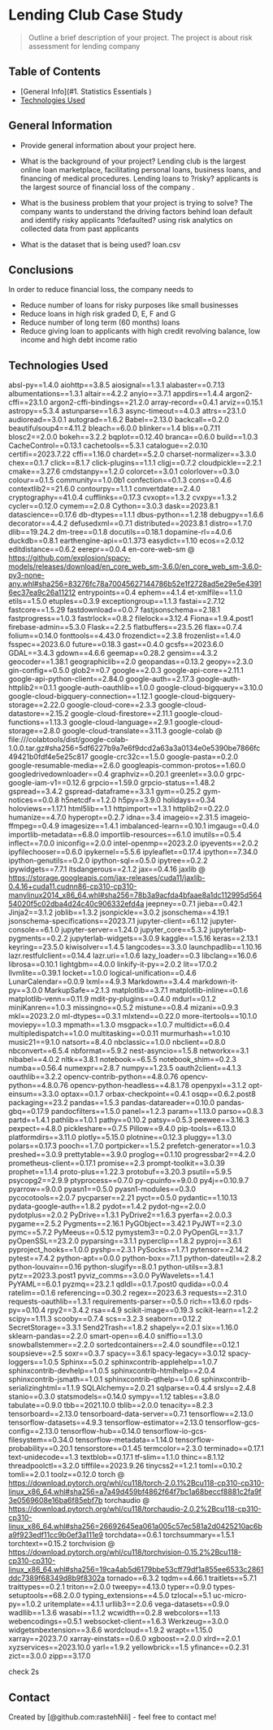 # Lending Club Case Study
> Outline a brief description of your project.
The project is about risk assessment for lending company



## Table of Contents
* [General Info](#1. Statistics Essentials )
* [Technologies Used](#Python)

<!-- You can include any other section that is pertinent to your problem -->

## General Information
- Provide general information about your project here.
- What is the background of your project? 
Lending club is the largest online loan marketplace, facilitating personal loans, business loans, and financing of medical procedures. Lending loans to ?risky? applicants is the largest source of financial loss of the company .

- What is the business problem that your project is trying to solve?
The company wants to understand the driving factors behind loan default and identify risky applicants ?defaulted? using risk analytics on collected data from past applicants

- What is the dataset that is being used?
loan.csv

## Conclusions
In order to reduce financial loss, the company needs to 

- Reduce number of loans for risky purposes like small businesses
- Reduce loans in high risk graded D, E, F and G
- Reduce number of long term (60 months) loans
- Reduce giving loan to applicants with high credit revolving balance, low income and high debt income ratio



## Technologies Used
absl-py==1.4.0
aiohttp==3.8.5
aiosignal==1.3.1
alabaster==0.7.13
albumentations==1.3.1
altair==4.2.2
anyio==3.7.1
appdirs==1.4.4
argon2-cffi==23.1.0
argon2-cffi-bindings==21.2.0
array-record==0.4.1
arviz==0.15.1
astropy==5.3.4
astunparse==1.6.3
async-timeout==4.0.3
attrs==23.1.0
audioread==3.0.1
autograd==1.6.2
Babel==2.13.0
backcall==0.2.0
beautifulsoup4==4.11.2
bleach==6.0.0
blinker==1.4
blis==0.7.11
blosc2==2.0.0
bokeh==3.2.2
bqplot==0.12.40
branca==0.6.0
build==1.0.3
CacheControl==0.13.1
cachetools==5.3.1
catalogue==2.0.10
certifi==2023.7.22
cffi==1.16.0
chardet==5.2.0
charset-normalizer==3.3.0
chex==0.1.7
click==8.1.7
click-plugins==1.1.1
cligj==0.7.2
cloudpickle==2.2.1
cmake==3.27.6
cmdstanpy==1.2.0
colorcet==3.0.1
colorlover==0.3.0
colour==0.1.5
community==1.0.0b1
confection==0.1.3
cons==0.4.6
contextlib2==21.6.0
contourpy==1.1.1
convertdate==2.4.0
cryptography==41.0.4
cufflinks==0.17.3
cvxopt==1.3.2
cvxpy==1.3.2
cycler==0.12.0
cymem==2.0.8
Cython==3.0.3
dask==2023.8.1
datascience==0.17.6
db-dtypes==1.1.1
dbus-python==1.2.18
debugpy==1.6.6
decorator==4.4.2
defusedxml==0.7.1
distributed==2023.8.1
distro==1.7.0
dlib==19.24.2
dm-tree==0.1.8
docutils==0.18.1
dopamine-rl==4.0.6
duckdb==0.8.1
earthengine-api==0.1.373
easydict==1.10
ecos==2.0.12
editdistance==0.6.2
eerepr==0.0.4
en-core-web-sm @ https://github.com/explosion/spacy-models/releases/download/en_core_web_sm-3.6.0/en_core_web_sm-3.6.0-py3-none-any.whl#sha256=83276fc78a70045627144786b52e1f2728ad5e29e5e43916ec37ea9c26a11212
entrypoints==0.4
ephem==4.1.4
et-xmlfile==1.1.0
etils==1.5.0
etuples==0.3.9
exceptiongroup==1.1.3
fastai==2.7.12
fastcore==1.5.29
fastdownload==0.0.7
fastjsonschema==2.18.1
fastprogress==1.0.3
fastrlock==0.8.2
filelock==3.12.4
Fiona==1.9.4.post1
firebase-admin==5.3.0
Flask==2.2.5
flatbuffers==23.5.26
flax==0.7.4
folium==0.14.0
fonttools==4.43.0
frozendict==2.3.8
frozenlist==1.4.0
fsspec==2023.6.0
future==0.18.3
gast==0.4.0
gcsfs==2023.6.0
GDAL==3.4.3
gdown==4.6.6
geemap==0.28.2
gensim==4.3.2
geocoder==1.38.1
geographiclib==2.0
geopandas==0.13.2
geopy==2.3.0
gin-config==0.5.0
glob2==0.7
google==2.0.3
google-api-core==2.11.1
google-api-python-client==2.84.0
google-auth==2.17.3
google-auth-httplib2==0.1.1
google-auth-oauthlib==1.0.0
google-cloud-bigquery==3.10.0
google-cloud-bigquery-connection==1.12.1
google-cloud-bigquery-storage==2.22.0
google-cloud-core==2.3.3
google-cloud-datastore==2.15.2
google-cloud-firestore==2.11.1
google-cloud-functions==1.13.3
google-cloud-language==2.9.1
google-cloud-storage==2.8.0
google-cloud-translate==3.11.3
google-colab @ file:///colabtools/dist/google-colab-1.0.0.tar.gz#sha256=5df6227b9a7e6f9dcd2a63a3a0134e0e5390be7866fc49421b0fdf4e5e25c817
google-crc32c==1.5.0
google-pasta==0.2.0
google-resumable-media==2.6.0
googleapis-common-protos==1.60.0
googledrivedownloader==0.4
graphviz==0.20.1
greenlet==3.0.0
grpc-google-iam-v1==0.12.6
grpcio==1.59.0
grpcio-status==1.48.2
gspread==3.4.2
gspread-dataframe==3.3.1
gym==0.25.2
gym-notices==0.0.8
h5netcdf==1.2.0
h5py==3.9.0
holidays==0.34
holoviews==1.17.1
html5lib==1.1
httpimport==1.3.1
httplib2==0.22.0
humanize==4.7.0
hyperopt==0.2.7
idna==3.4
imageio==2.31.5
imageio-ffmpeg==0.4.9
imagesize==1.4.1
imbalanced-learn==0.10.1
imgaug==0.4.0
importlib-metadata==6.8.0
importlib-resources==6.1.0
imutils==0.5.4
inflect==7.0.0
iniconfig==2.0.0
intel-openmp==2023.2.0
ipyevents==2.0.2
ipyfilechooser==0.6.0
ipykernel==5.5.6
ipyleaflet==0.17.4
ipython==7.34.0
ipython-genutils==0.2.0
ipython-sql==0.5.0
ipytree==0.2.2
ipywidgets==7.7.1
itsdangerous==2.1.2
jax==0.4.16
jaxlib @ https://storage.googleapis.com/jax-releases/cuda11/jaxlib-0.4.16+cuda11.cudnn86-cp310-cp310-manylinux2014_x86_64.whl#sha256=78b3a9acfda4bfaae8a1dc112995d56454020f5c02dba4d24c40c906332efd4a
jeepney==0.7.1
jieba==0.42.1
Jinja2==3.1.2
joblib==1.3.2
jsonpickle==3.0.2
jsonschema==4.19.1
jsonschema-specifications==2023.7.1
jupyter-client==6.1.12
jupyter-console==6.1.0
jupyter-server==1.24.0
jupyter_core==5.3.2
jupyterlab-pygments==0.2.2
jupyterlab-widgets==3.0.9
kaggle==1.5.16
keras==2.13.1
keyring==23.5.0
kiwisolver==1.4.5
langcodes==3.3.0
launchpadlib==1.10.16
lazr.restfulclient==0.14.4
lazr.uri==1.0.6
lazy_loader==0.3
libclang==16.0.6
librosa==0.10.1
lightgbm==4.0.0
linkify-it-py==2.0.2
lit==17.0.2
llvmlite==0.39.1
locket==1.0.0
logical-unification==0.4.6
LunarCalendar==0.0.9
lxml==4.9.3
Markdown==3.4.4
markdown-it-py==3.0.0
MarkupSafe==2.1.3
matplotlib==3.7.1
matplotlib-inline==0.1.6
matplotlib-venn==0.11.9
mdit-py-plugins==0.4.0
mdurl==0.1.2
miniKanren==1.0.3
missingno==0.5.2
mistune==0.8.4
mizani==0.9.3
mkl==2023.2.0
ml-dtypes==0.3.1
mlxtend==0.22.0
more-itertools==10.1.0
moviepy==1.0.3
mpmath==1.3.0
msgpack==1.0.7
multidict==6.0.4
multipledispatch==1.0.0
multitasking==0.0.11
murmurhash==1.0.10
music21==9.1.0
natsort==8.4.0
nbclassic==1.0.0
nbclient==0.8.0
nbconvert==6.5.4
nbformat==5.9.2
nest-asyncio==1.5.8
networkx==3.1
nibabel==4.0.2
nltk==3.8.1
notebook==6.5.5
notebook_shim==0.2.3
numba==0.56.4
numexpr==2.8.7
numpy==1.23.5
oauth2client==4.1.3
oauthlib==3.2.2
opencv-contrib-python==4.8.0.76
opencv-python==4.8.0.76
opencv-python-headless==4.8.1.78
openpyxl==3.1.2
opt-einsum==3.3.0
optax==0.1.7
orbax-checkpoint==0.4.1
osqp==0.6.2.post8
packaging==23.2
pandas==1.5.3
pandas-datareader==0.10.0
pandas-gbq==0.17.9
pandocfilters==1.5.0
panel==1.2.3
param==1.13.0
parso==0.8.3
partd==1.4.1
pathlib==1.0.1
pathy==0.10.2
patsy==0.5.3
peewee==3.16.3
pexpect==4.8.0
pickleshare==0.7.5
Pillow==9.4.0
pip-tools==6.13.0
platformdirs==3.11.0
plotly==5.15.0
plotnine==0.12.3
pluggy==1.3.0
polars==0.17.3
pooch==1.7.0
portpicker==1.5.2
prefetch-generator==1.0.3
preshed==3.0.9
prettytable==3.9.0
proglog==0.1.10
progressbar2==4.2.0
prometheus-client==0.17.1
promise==2.3
prompt-toolkit==3.0.39
prophet==1.1.4
proto-plus==1.22.3
protobuf==3.20.3
psutil==5.9.5
psycopg2==2.9.9
ptyprocess==0.7.0
py-cpuinfo==9.0.0
py4j==0.10.9.7
pyarrow==9.0.0
pyasn1==0.5.0
pyasn1-modules==0.3.0
pycocotools==2.0.7
pycparser==2.21
pyct==0.5.0
pydantic==1.10.13
pydata-google-auth==1.8.2
pydot==1.4.2
pydot-ng==2.0.0
pydotplus==2.0.2
PyDrive==1.3.1
PyDrive2==1.6.3
pyerfa==2.0.0.3
pygame==2.5.2
Pygments==2.16.1
PyGObject==3.42.1
PyJWT==2.3.0
pymc==5.7.2
PyMeeus==0.5.12
pymystem3==0.2.0
PyOpenGL==3.1.7
pyOpenSSL==23.2.0
pyparsing==3.1.1
pyperclip==1.8.2
pyproj==3.6.1
pyproject_hooks==1.0.0
pyshp==2.3.1
PySocks==1.7.1
pytensor==2.14.2
pytest==7.4.2
python-apt==0.0.0
python-box==7.1.1
python-dateutil==2.8.2
python-louvain==0.16
python-slugify==8.0.1
python-utils==3.8.1
pytz==2023.3.post1
pyviz_comms==3.0.0
PyWavelets==1.4.1
PyYAML==6.0.1
pyzmq==23.2.1
qdldl==0.1.7.post0
qudida==0.0.4
ratelim==0.1.6
referencing==0.30.2
regex==2023.6.3
requests==2.31.0
requests-oauthlib==1.3.1
requirements-parser==0.5.0
rich==13.6.0
rpds-py==0.10.4
rpy2==3.4.2
rsa==4.9
scikit-image==0.19.3
scikit-learn==1.2.2
scipy==1.11.3
scooby==0.7.4
scs==3.2.3
seaborn==0.12.2
SecretStorage==3.3.1
Send2Trash==1.8.2
shapely==2.0.1
six==1.16.0
sklearn-pandas==2.2.0
smart-open==6.4.0
sniffio==1.3.0
snowballstemmer==2.2.0
sortedcontainers==2.4.0
soundfile==0.12.1
soupsieve==2.5
soxr==0.3.7
spacy==3.6.1
spacy-legacy==3.0.12
spacy-loggers==1.0.5
Sphinx==5.0.2
sphinxcontrib-applehelp==1.0.7
sphinxcontrib-devhelp==1.0.5
sphinxcontrib-htmlhelp==2.0.4
sphinxcontrib-jsmath==1.0.1
sphinxcontrib-qthelp==1.0.6
sphinxcontrib-serializinghtml==1.1.9
SQLAlchemy==2.0.21
sqlparse==0.4.4
srsly==2.4.8
stanio==0.3.0
statsmodels==0.14.0
sympy==1.12
tables==3.8.0
tabulate==0.9.0
tbb==2021.10.0
tblib==2.0.0
tenacity==8.2.3
tensorboard==2.13.0
tensorboard-data-server==0.7.1
tensorflow==2.13.0
tensorflow-datasets==4.9.3
tensorflow-estimator==2.13.0
tensorflow-gcs-config==2.13.0
tensorflow-hub==0.14.0
tensorflow-io-gcs-filesystem==0.34.0
tensorflow-metadata==1.14.0
tensorflow-probability==0.20.1
tensorstore==0.1.45
termcolor==2.3.0
terminado==0.17.1
text-unidecode==1.3
textblob==0.17.1
tf-slim==1.1.0
thinc==8.1.12
threadpoolctl==3.2.0
tifffile==2023.9.26
tinycss2==1.2.1
toml==0.10.2
tomli==2.0.1
toolz==0.12.0
torch @ https://download.pytorch.org/whl/cu118/torch-2.0.1%2Bcu118-cp310-cp310-linux_x86_64.whl#sha256=a7a49d459bf4862f64f7bc1a68beccf8881c2fa9f3e0569608e16ba6f85ebf7b
torchaudio @ https://download.pytorch.org/whl/cu118/torchaudio-2.0.2%2Bcu118-cp310-cp310-linux_x86_64.whl#sha256=26692645ea061a005c57ec581a2d0425210ac6ba9f923edf11cc9b0ef3a111e9
torchdata==0.6.1
torchsummary==1.5.1
torchtext==0.15.2
torchvision @ https://download.pytorch.org/whl/cu118/torchvision-0.15.2%2Bcu118-cp310-cp310-linux_x86_64.whl#sha256=19ca4ab5d6179bbe53cff79df1a855ee6533c2861ddc7389f68349d8b9f8302a
tornado==6.3.2
tqdm==4.66.1
traitlets==5.7.1
traittypes==0.2.1
triton==2.0.0
tweepy==4.13.0
typer==0.9.0
types-setuptools==68.2.0.0
typing_extensions==4.5.0
tzlocal==5.1
uc-micro-py==1.0.2
uritemplate==4.1.1
urllib3==2.0.6
vega-datasets==0.9.0
wadllib==1.3.6
wasabi==1.1.2
wcwidth==0.2.8
webcolors==1.13
webencodings==0.5.1
websocket-client==1.6.3
Werkzeug==3.0.0
widgetsnbextension==3.6.6
wordcloud==1.9.2
wrapt==1.15.0
xarray==2023.7.0
xarray-einstats==0.6.0
xgboost==2.0.0
xlrd==2.0.1
xyzservices==2023.10.0
yarl==1.9.2
yellowbrick==1.5
yfinance==0.2.31
zict==3.0.0
zipp==3.17.0

check
2s



## Contact
Created by [@github.com:rastehNili] - feel free to contact me!

